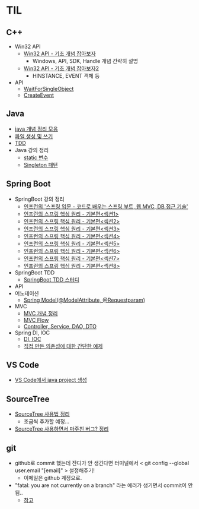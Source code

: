 # TIL
## C++
- Win32 API
  + [Win32 API - 기초 개념 잡아보자](https://velog.io/@heyjeong-go/Win32-API-%EA%B8%B0%EC%B4%88-%EA%B0%9C%EB%85%90-%EC%9E%A1%EC%95%84%EB%B3%B4%EC%9E%90)
    * Windows, API, SDK, Handle 개념 간략히 설명
  + [Win32 API - 기초 개념 잡아보자2](https://velog.io/@heyjeong-go/Win32-API-%EA%B8%B0%EC%B4%88-%EA%B0%9C%EB%85%90-%EC%9E%A1%EC%95%84%EB%B3%B4%EC%9E%902)
    * HINSTANCE, EVENT 객체 등
- API
  + [WaitForSingleObject](https://velog.io/@heyjeong-go/WaitForSingleObject)
  + [CreateEvent](https://velog.io/@heyjeong-go/CreateEvent)
  
## Java
- [java 개념 정리 모음](https://github.com/heyjeong-go/TIL/blob/main/Java/Java.md)
- [파일 생성 및 쓰기](https://github.com/heyjeong-go/TIL/blob/main/Java/FileControl_Study.md)
- [TDD](https://github.com/heyjeong-go/TIL/blob/main/Java/TDD_Test.md)
- Java 강의 정리
  + [static 변수](https://velog.io/@heyjeong-go/Java%EC%97%90%EC%84%9C%EC%9D%98-static-%EC%A0%95%EC%9D%98)
  + [Singleton 패턴](https://velog.io/@heyjeong-go/Java-Singleton-%ED%8C%A8%ED%84%B4)

## Spring Boot
- SpringBoot 강의 정리
  + [인프런의 '스프링 입문 - 코드로 배우는 스프링 부트, 웹 MVC, DB 접근 기술'](https://github.com/heyjeong-go/SpringBoot_Study2.git)
  + [인프런의 스프링 핵심 원리 - 기본편<섹션1>](https://velog.io/@heyjeong-go/%EC%8A%A4%ED%94%84%EB%A7%81-%ED%95%B5%EC%8B%AC-%EC%9B%90%EB%A6%AC-%EA%B8%B0%EB%B3%B8%ED%8E%B8-%EA%B0%95%EC%9D%981)
  + [인프런의 스프링 핵심 원리 - 기본편<섹션2>](https://velog.io/@heyjeong-go/%EC%8A%A4%ED%94%84%EB%A7%81-%ED%95%B5%EC%8B%AC-%EC%9B%90%EB%A6%AC-%EA%B8%B0%EB%B3%B8%ED%8E%B8-%EA%B0%95%EC%9D%982)
  + [인프런의 스프링 핵심 원리 - 기본편<섹션3>](https://velog.io/@heyjeong-go/%EC%8A%A4%ED%94%84%EB%A7%81-%ED%95%B5%EC%8B%AC-%EC%9B%90%EB%A6%AC-%EA%B8%B0%EB%B3%B8%ED%8E%B8-%EA%B0%95%EC%9D%983)
  + [인프런의 스프링 핵심 원리 - 기본편<섹션4>](https://velog.io/@heyjeong-go/%EC%8A%A4%ED%94%84%EB%A7%81-%ED%95%B5%EC%8B%AC-%EC%9B%90%EB%A6%AC-%EA%B8%B0%EB%B3%B8%ED%8E%B8-%EA%B0%95%EC%9D%98-4#beandefinition)
  + [인프런의 스프링 핵심 원리 - 기본편<섹션5>](https://velog.io/@heyjeong-go/%EC%8A%A4%ED%94%84%EB%A7%81-%ED%95%B5%EC%8B%AC-%EC%9B%90%EB%A6%AC-%EA%B8%B0%EB%B3%B8%ED%8E%B8-%EA%B0%95%EC%9D%98-5)
  + [인프런의 스프링 핵심 원리 - 기본편<섹션6>](https://velog.io/@heyjeong-go/%EC%8A%A4%ED%94%84%EB%A7%81-%ED%95%B5%EC%8B%AC-%EC%9B%90%EB%A6%AC-%EA%B8%B0%EB%B3%B8%ED%8E%B8-%EA%B0%95%EC%9D%98-6)
  + [인프런의 스프링 핵심 원리 - 기본편<섹션7>](https://velog.io/@heyjeong-go/%EC%8A%A4%ED%94%84%EB%A7%81-%ED%95%B5%EC%8B%AC-%EC%9B%90%EB%A6%AC-%EA%B8%B0%EB%B3%B8%ED%8E%B8-%EA%B0%95%EC%9D%98-7)
  + [인프런의 스프링 핵심 원리 - 기본편<섹션8>](https://velog.io/@heyjeong-go/%EC%8A%A4%ED%94%84%EB%A7%81-%ED%95%B5%EC%8B%AC-%EC%9B%90%EB%A6%AC-%EA%B8%B0%EB%B3%B8%ED%8E%B8-%EA%B0%95%EC%9D%98-8)
- SpringBoot TDD
  + [SpringBoot TDD 스터디](https://github.com/heyjeong-go/SpringBoot_TDD_Study.git)
- API
- 어노테이션
  + [Spring Model(@ModelAttribute, @Requestparam)](https://velog.io/@heyjeong-go/Spring-Model-%EA%B0%9D%EC%B2%B4)
- MVC
  + [MVC 개념 정리](https://velog.io/@heyjeong-go/SpringBoot-MVC)
  + [MVC Flow](https://velog.io/@heyjeong-go/SpringBoot-MVC-Flow)
  + [Controller, Service, DAO, DTO](https://velog.io/@heyjeong-go/Controller-Service-DAO-DTO)
- Spring DI, IOC
  + [DI, IOC](https://velog.io/@heyjeong-go/Spring-DI-IOC#%EA%B7%B8%EB%9E%98%EC%84%9C-ioc-%EB%9E%80)
  + [직접 만든 의존성에 대한 간단한 예제](https://github.com/heyjeong-go/Java_Ex/tree/main/src/dependencyEx)

## VS Code
- [VS Code에서 java project 생성](https://velog.io/@heyjeong-go/Visual-Code%EC%97%90%EC%84%9C-Java-Project-%EC%83%9D%EC%84%B1)

## SourceTree
- [SourceTree 사용법 정리](https://github.com/heyjeong-go/TIL/blob/main/SourceTree/SourceTree.md)
  + 조금씩 추가할 예정...
- [SourceTree 사용하면서 마주친 버그? 정리](https://github.com/heyjeong-go/TIL/blob/main/SourceTree/SourceTree_ErrorCollection.md)

## git
- github로 commit 했는데 잔디가 안 생긴다면 터미널에서 < git config --global user.email "[email]" > 설정해주기!
  + 이메일은 github 계정으로.
- "fatal: you are not currently on a branch" 라는 에러가 생기면서 commit이 안 됨..
  + [참고](https://aroma-dev.tistory.com/4)